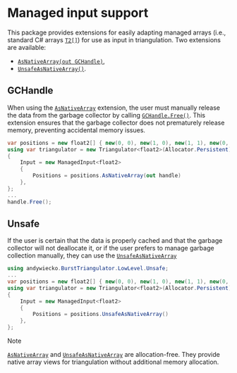 # Managed input support

This package provides extensions for easily adapting managed arrays (i.e., standard C# arrays [`T2[]`][array]) for use as input in triangulation. Two extensions are available:

- [`AsNativeArray(out GCHandle)`][as-native-array],
- [`UnsafeAsNativeArray()`][unsafe-as-native-array].

## GCHandle

When using the [`AsNativeArray`][as-native-array] extension, the user must manually release the data from the garbage collector by calling [`GCHandle.Free()`][free].
This extension ensures that the garbage collector does not prematurely release memory, preventing accidental memory issues.

```csharp
var positions = new float2[] { new(0, 0), new(1, 0), new(1, 1), new(0, 1) };
using var triangulator = new Triangulator<float2>(Allocator.Persistent)
{
    Input = new ManagedInput<float2>
    {
        Positions = positions.AsNativeArray(out handle)
    },
};
...
handle.Free();
```

## Unsafe

If the user is certain that the data is properly cached and that the garbage collector will not deallocate it, or if the user prefers to manage garbage collection manually, they can use the [`UnsafeAsNativeArray`][unsafe-as-native-array]

```csharp
using andywiecko.BurstTriangulator.LowLevel.Unsafe;
...
var positions = new float2[] { new(0, 0), new(1, 0), new(1, 1), new(0, 1) };
using var triangulator = new Triangulator<float2>(Allocator.Persistent)
{
    Input = new ManagedInput<float2>
    {
        Positions = positions.UnsafeAsNativeArray()
    },
};
```

> [!NOTE]  
> [`AsNativeArray`][as-native-array] and [`UnsafeAsNativeArray`][unsafe-as-native-array] are allocation-free. They provide native array views for triangulation without additional memory allocation.

[array]: xref:System.Array
[free]: xref:System.Runtime.InteropServices.GCHandle.Free*
[as-native-array]: xref:andywiecko.BurstTriangulator.Extensions.AsNativeArray*
[unsafe-as-native-array]: xref:andywiecko.BurstTriangulator.LowLevel.Unsafe.Extensions.UnsafeAsNativeArray*

